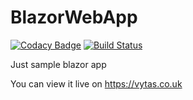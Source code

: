 # BlazorWebApp
[![Codacy Badge](https://app.codacy.com/project/badge/Grade/49c1c8fd003449c3856138e0d2b48f2e)](https://www.codacy.com/manual/VPleckaitis/BlazorWebApp?utm_source=github.com&amp;utm_medium=referral&amp;utm_content=VPleckaitis/BlazorWebApp&amp;utm_campaign=Badge_Grade)
[![Build Status](https://travis-ci.com/VPleckaitis/BlazorWebApp.svg?branch=master)](https://travis-ci.com/VPleckaitis/BlazorWebApp)

Just sample blazor app

You can view it live on https://vytas.co.uk
